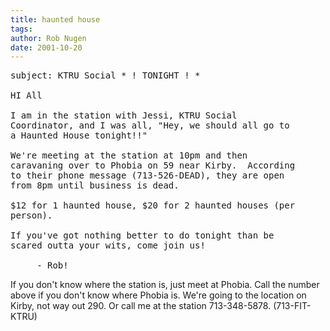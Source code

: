 ```yaml
---
title: haunted house
tags: 
author: Rob Nugen
date: 2001-10-20
---
```


<pre>
subject: KTRU Social * ! TONIGHT ! *

HI All

I am in the station with Jessi, KTRU Social
Coordinator, and I was all, "Hey, we should all go to
a Haunted House tonight!!"

We're meeting at the station at 10pm and then
caravaning over to Phobia on 59 near Kirby.  According
to their phone message (713-526-DEAD), they are open
from 8pm until business is dead.  

$12 for 1 haunted house, $20 for 2 haunted houses (per
person).

If you've got nothing better to do tonight than be
scared outta your wits, come join us!

     - Rob!
</pre>

<p>If you don't know where the station is, just meet
at Phobia.  Call the number above if you don't know
where Phobia is.  We're going to the location on
Kirby, not way out 290. Or call me at the station
713-348-5878.  (713-FIT-KTRU)</p>
